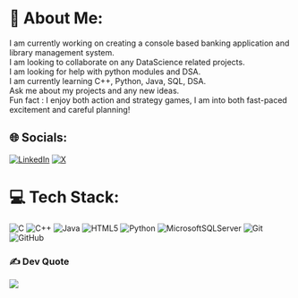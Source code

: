 # 💫 About Me:
I am currently working on creating a console based banking application and library management system.<br>I am looking to collaborate on any DataScience related projects.<br>I am looking for help with python modules and DSA.<br>I am currently learning C++, Python, Java, SQL, DSA.<br>Ask me about my projects and any new ideas.<br>Fun fact : I enjoy both action and strategy games,  I am into both fast-paced excitement and careful planning!


## 🌐 Socials:
[![LinkedIn](https://img.shields.io/badge/LinkedIn-%230077B5.svg?logo=linkedin&logoColor=white)](https://linkedin.com/in/kemidi-lokesh) [![X](https://img.shields.io/badge/X-black.svg?logo=X&logoColor=white)](https://x.com/I_Lokesh_6) 

# 💻 Tech Stack:
![C](https://img.shields.io/badge/c-%2300599C.svg?style=flat&logo=c&logoColor=white) ![C++](https://img.shields.io/badge/c++-%2300599C.svg?style=flat&logo=c%2B%2B&logoColor=white) ![Java](https://img.shields.io/badge/java-%23ED8B00.svg?style=flat&logo=openjdk&logoColor=white) ![HTML5](https://img.shields.io/badge/html5-%23E34F26.svg?style=flat&logo=html5&logoColor=white) ![Python](https://img.shields.io/badge/python-3670A0?style=flat&logo=python&logoColor=ffdd54) ![MicrosoftSQLServer](https://img.shields.io/badge/Microsoft%20SQL%20Server-CC2927?style=flat&logo=microsoft%20sql%20server&logoColor=white) ![Git](https://img.shields.io/badge/git-%23F05033.svg?style=flat&logo=git&logoColor=white) ![GitHub](https://img.shields.io/badge/github-%23121011.svg?style=flat&logo=github&logoColor=white)

### ✍️ Dev Quote
![](https://quotes-github-readme.vercel.app/api?type=horizontal&theme=radical)
